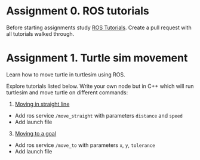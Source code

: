 # Assignment 0. ROS tutorials

Before starting assignments study [ROS Tutorials](http://wiki.ros.org/ROS/Tutorials). Create a pull request with all tutorials walked through.

# Assignment 1. Turtle sim movement

Learn how to move turtle in turtlesim using ROS.

Explore tutorials listed below. Write your own node but in C++ which will run turtlesim and move turtle on different commands:
1. [Moving in straight line](http://wiki.ros.org/turtlesim/Tutorials/Moving%20in%20a%20Straight%20Line)
- Add ros service `/move_straight` with parameters `distance` and `speed`
- Add launch file

3. [Moving to a goal](http://wiki.ros.org/turtlesim/Tutorials/Go%20to%20Goal)
- Add ros service `/move_to` with parameters `x`, `y`, `tolerance`
- Add launch file

